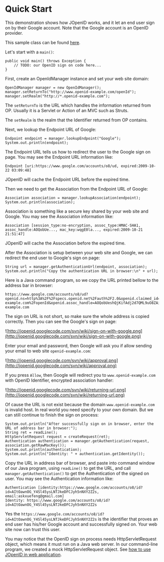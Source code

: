 # Quick Start #

This demonstration shows how JOpenID works, and it let an end user sign on by their Google account.
Note that the Google account is an OpenID provider.

This sample class can be found [here](http://code.google.com/p/jopenid/source/browse/trunk/JOpenId/src/org/expressme/openid/Main.java).

Let's start with a `main()`:

```
public void main() throws Exception {
    // TODO: our OpenID sign on code here...
}
```

First, create an OpenIdManager instance and set your web site domain:

```
OpenIdManager manager = new OpenIdManager();
manager.setReturnTo("http://www.openid-example.com/openId");
manager.setRealm("http://*.openid-example.com");
```

The `setReturnTo` is the URL which handles the information returned from OP. Usually
it is a Servlet or Action of an MVC such as Struts.

The `setRealm` is the realm that the Identifier returned from OP contains.

Next, we lookup the Endpoint URL of Google:

```
Endpoint endpoint = manager.lookupEndpoint("Google");
System.out.println(endpoint);
```

The Endpoint URL tells us how to redirect the user to the Google sign on page.
You may see the Endpoint URL information like:

```
Endpoint [uri:https://www.google.com/accounts/o8/ud, expired:2009-10-22 03:09:48]
```

JOpenID will cache the Endpoint URL before the expired time.

Then we need to get the Association from the Endpoint URL of Google:

```
Association association = manager.lookupAssociation(endpoint);
System.out.println(association);
```

Association is something like a secure key shared by your web site and Google.
You may see the Association information like:

```
Association [session_type:no-encryption, assoc_type:HMAC-SHA1, assoc_handle:AOQobUe..., mac_key:wqgE0la..., expired:2009-10-21 21:51:47]
```

JOpenID will cache the Association before the expired time.

After the Association is setup between your web site and Google, we can redirect the end user to Google's sign on page:

```
String url = manager.getAuthenticationUrl(endpoint, association);
System.out.println("Copy the authentication URL in browser:\n" + url);
```

Here is a Java command program, so we copy the URL printed bellow to the address bar in browser:

```
https://www.google.com/accounts/o8/ud?openid.ns=http%3A%2F%2Fspecs.openid.net%2Fauth%2F2.0&openid.claimed_id=http%3A%2F%2Fspecs.openid.net%2Fauth%2F2.0%2Fidentifier_select&openid.identity=http%3A%2F%2Fspecs.openid.net%2Fauth%2F2.0%2Fidentifier_select&openid.mode=checkid_setup&openid.ns.ext1=http%3A%2F%2Fopenid.net%2Fsrv%2Fax%2F1.0&openid.ext1.mode=fetch_request&openid.ext1.type.email=http%3A%2F%2Fschema.openid.net%2Fcontact%2Femail&openid.ext1.required=email&openid.return_to=http%3A%2F%2Fwww.openid-example.com%2FopenId&openid.assoc_handle=AOQobUeshQjKifAdj2d7QML9uO8ZAiIfeo6rXc86LfDjovqtYzISdGw0&openid.realm=http%3A%2F%2F*.openid-example.com
```

The sign on URL is not short, so make sure the whole address is copied correctly. Then you can see the Google's sign on page:

![http://jopenid.googlecode.com/svn/wiki/sign-on-with-google.png](http://jopenid.googlecode.com/svn/wiki/sign-on-with-google.png)

Enter your email and password, then Google will ask you if allow sending your email to
web site `openid-example.com`:

![http://jopenid.googlecode.com/svn/wiki/approval.png](http://jopenid.googlecode.com/svn/wiki/approval.png)

If you press `Allow`, then Google will redirect you to `www.openid-example.com` with OpenID Identifier, encrypted association handler:

![http://jopenid.googlecode.com/svn/wiki/returning-url.png](http://jopenid.googlecode.com/svn/wiki/returning-url.png)

Of cause the URL is not exist because the domain `www.openid-example.com` is invalid host. In real world you need specify to your own domain.
But we can still continue to finish the sign on process:

```
System.out.println("After successfully sign on in browser, enter the URL of address bar in browser:");
String ret = readLine();
HttpServletRequest request = createRequest(ret);
Authentication authentication = manager.getAuthentication(request, association.getRawMacKey());
System.out.println(authentication);
System.out.println("Identity: " + authentication.getIdentity());
```

Copy the URL in address bar of browser, and paste into command window of our Java program, using `readLine()` to get the URL,
and call `manager.getAuthentication()` to get the Authentication of the signed on user.
You may see the Authentication information like:

```
Authentication [identity:https://www.google.com/accounts/o8/id?id=AItOawnOG_Y4Sl45ysLNTJkeDFCJyh5nNXY2Z2s, email:askxuefeng@gmail.com]
Identity: https://www.google.com/accounts/o8/id?id=AItOawnOG_Y4Sl45ysLNTJkeDFCJyh5nNXY2Z2s
```

Yes the `https://www.google.com/accounts/o8/id?id=AItOawnOG_Y4Sl45ysLNTJkeDFCJyh5nNXY2Z2s` is the identifier that proves an end user
has his/her Google account and successfully signed on. Your web site now can trust this user.

You may notice that the OpenID sign on process needs HttpServletRequest object, which means it must run on a Java web server.
In our command-line program, we created a mock HttpServletRequest object. See [how to use JOpenID in web application](DevGuide.md).